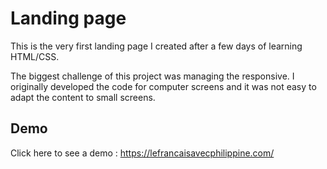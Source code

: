 
# Landing page 

This is the very first landing page I created after a few days of learning HTML/CSS. 

The biggest challenge of this project was managing the responsive. I originally developed the code for computer screens and it was not easy to adapt the content to small screens. 

## Demo

Click here to see a demo : https://lefrancaisavecphilippine.com/

